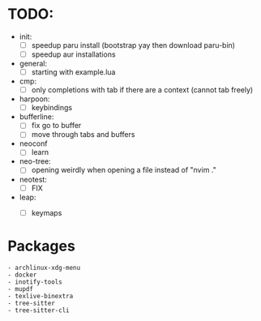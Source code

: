 # TODO:
- init:
    - [ ] speedup paru install (bootstrap yay then download paru-bin)
    - [ ] speedup aur installations

- general:
	- [ ] starting with example.lua

- cmp:
	- [ ] only completions with tab if there are a context (cannot tab 					                          freely)

- harpoon:
	- [ ] keybindings
- bufferline:
	- [ ] fix go to buffer
	- [ ] move through tabs and buffers
- neoconf
	- [ ] learn
- neo-tree:
	- [ ] opening weirdly when opening a file instead of "nvim ."
- neotest:
	- [ ] FIX
- leap:
	- [ ] keymaps


# Packages
    - archlinux-xdg-menu
    - docker
    - inotify-tools
    - mupdf
    - texlive-binextra
    - tree-sitter
    - tree-sitter-cli
